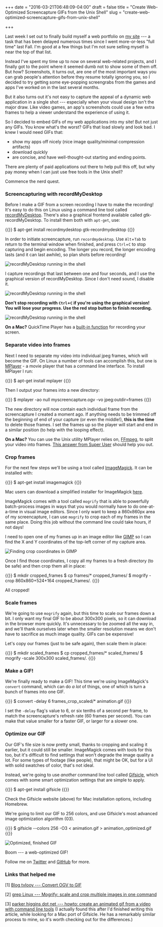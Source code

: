 +++
date = "2016-03-21T06:48:09-04:00"
draft = false
title = "Create Web-Optimized Screencapture GIFs from the Unix Shell"
slug = "create-web-optimized-screencapture-gifs-from-unix-shell"

+++

Last week I set out to finally build myself a web portfolio on [my site](http://benwiley.org/) --- a task that has been delayed numerous times since I went more-or-less "full time" last Fall. I'm good at a few things but I'm not sure selling myself is near the top of that list. 

Instead I've spent my time up to now on several web-related projects, and I finally got to the point where it seemed dumb not to show some of them off. But *how*? Screenshots, it turns out, are one of the most important ways you can grab people's attention before they resume totally ignoring you, so I decided to try getting some eye-popping screengrabs from the games and apps I've worked on in the last several months.

But it also turns out it's not easy to capture the appeal of a dynamic web application in a single shot --- especially when your visual design isn't the major draw. Like video games, an app's screenshots could use a few extra frames to help a viewer understand the experience of using it.

So I decided to embed GIFs of my web applications into my site! But not just any GIFs. You know what's the worst? GIFs that load slowly and look bad. I knew I would need GIFs that:

* show my apps off nicely (nice image quality/minimal compression artifacts)
* download quickly
* are concise, and have well-thought-out starting and ending points.

There are plenty of paid applications out there to help pull this off, but why pay money when I can just use free tools in the Unix shell?

Commence the nerd quest.


### Screencapturing with recordMyDesktop

Before I make a GIF from a screen recording I have to make the recording! It's easy to do this on Linux using a command line tool called [recordMyDesktop](http://recordmydesktop.sourceforge.net/about.php). There's also a graphical frontend available called gtk-recordMyDesktop. To install them both with `apt-get`, use:

{{<highlight bash>}}
$ apt-get install recordmydesktop gtk-recordmydesktop
{{</highlight>}}

In order to initiate screencapture, run `recordmydesktop`. Use `Alt`+`Tab` to return to the terminal window when finished, and press `Ctrl`+`C` to stop capturing and begin encoding. The longer you record, the longer encoding lasts (and it can last awhile), so plan shots before recording!

![recordMyDesktop running in the shell](img/recordmydesktop3.jpg)

I capture recordings that last between one and four seconds, and I use the graphical version of recordMyDesktop. Since I don't need sound, I disable it.

![recordMyDesktop running in the shell](img/gtk-recordmydesktop1.jpg)

**Don't stop recording with `Ctrl`+`C` if you're using the graphical version! You will lose your progress. Use the red stop button to finish recording.**

![recordMyDesktop running in the shell](img/gtk-recordmydesktop2.jpg)

**On a Mac?** QuickTime Player has a [built-in function](https://support.apple.com/kb/PH5882?locale=en_US) for recording your screen.

### Separate video into frames

Next I need to separate my video into individual jpeg frames, which will become the GIF. On Linux a number of tools can accomplish this, but one is [MPlayer](http://www.mplayerhq.hu/design7/news.html) - a movie player that has a command line interface. To install MPlayer I run:

{{<highlight bash>}}
$ apt-get install mplayer
{{</highlight>}}

Then I output your frames into a new directory:

{{<highlight bash>}}
$ mplayer -ao null myscreencapture.ogv -vo jpeg:outdir=frames
{{</highlight>}}

The new directory will now contain each individual frame from the screencapture I created a moment ago. If anything needs to be trimmed off the beginning of end of your capture (or even the middle!), **this is the time** to delete those frames. I set the frames up so the player will start and end in a similar position (to help with the looping effect).

**On a Mac?** You can use the Unix utility MPlayer relies on, [FFmpeg](https://www.ffmpeg.org/), to split your video into frames. [This answer from Super User](http://superuser.com/a/391146) should help you out.

### Crop frames

For the next few steps we'll be using a tool called [ImageMagick](http://www.imagemagick.org/script/binary-releases.php). It can be installed with:

{{<highlight bash>}}
$ apt-get install imagemagick
{{</highlight>}}

Mac users can download a simplified installer for ImageMagick [here](http://cactuslab.com/imagemagick/).

ImageMagick comes with a tool called `mogrify` that is able to powerfully batch-process images in ways that you would normally have to do one-at-a-time in visual image editors. Since I only want to keep a 860x860px area of my screencapture, I can use `mogrify` to crop each of my frames in the same place. Doing this job without the command line could take hours, if not days!

I need to open one of my frames up in an image editor like [GIMP](https://www.gimp.org/downloads/) so I can find the X and Y coordinates of the top-left corner of my capture area.

![Finding crop coordinates in GIMP](img/clusterjunkcrop.jpg)

Once I find those coordinates, I copy all my frames to a fresh directory (to be safe) and then crop them all in place:

{{<highlight bash>}}
$ mkdir cropped_frames
$ cp frames/* cropped_frames/
$ mogrify -crop 860x860+524+164 cropped_frames/*.*
{{</highlight>}}

All cropped!

### Scale frames

We're going to use `mogrify` again, but this time to scale our frames down a bit. I only want my final GIF to be about 300x300 pixels, so it can download in the browser more quickly. It's unnecessary to be zoomed all the way in, and we'll thank ourselves later when the smaller resolution means we don't have to sacrifice as much image quality. GIFs can be expensive!

Let's copy our frames (just to be safe again), then scale them in place:

{{<highlight bash>}}
$ mkdir scaled_frames
$ cp cropped_frames/* scaled_frames/
$ mogrify -scale 300x300 scaled_frames/*.*
{{</highlight>}}

### Make a GIF!

We're finally ready to make a GIF! This time we're using ImageMagick's `convert` command, which can do *a lot* of things, one of which is turn a bunch of frames into one GIF.

{{<highlight bash>}}
$ convert -delay 6 frames_crop_scaled/* animation.gif
{{</highlight>}}

I set the `-delay` flag's value to 6, or six tenths of a second per frame, to match the screencapture's refresh rate (60 frames per second). You can make that value smaller for a faster GIF, or larger for a slower one.

### Optimize our GIF

Our GIF's file size is now pretty small, thanks to cropping and scaling it earlier, but it could still be smaller. ImageMagick comes with tools for this too, but it's difficult to find settings that won't degrade the image quality a lot. For some types of footage (like people), that might be OK, but for a UI with solid swatches of color, that's not ideal.

Instead, we're going to use *another* command line tool called [Gifsicle](https://www.lcdf.org/gifsicle/), which comes with some smart optimization settings that are simple to apply.

{{<highlight bash>}}
$ apt-get install gifsicle
{{</highlight>}}

Check the Gifsicle website (above) for Mac installation options, including Homebrew.

We're going to limit our GIF to 256 colors, and use Gifsicle's most advanced image optimization algorithm (03).

{{<highlight bash>}}
$ gifsicle --colors 256 -O3 < animation.gif > animation_optimized.gif
{{</highlight>}}

![Optimized, finished GIF](img/clusterjunk_optimized.gif)

Boom --- a web-optimized GIF!

Follow me on [Twitter](https://twitter.com/benwiley4000) and [GitHub](https://github.com/benwiley4000) for more.

### Links that helped me

[1] [Blog tvlooy --- Convert OGV to GIF](https://ctors.net/2015/07/25/ogv_to_gif)

[2] [grep Linux --- Mogrify: scale and crop multiple images in one command](http://www.greplinux.net/2012/08/mogrify-scale-and-crop-multiple-images.html)

[3] [parker higgins dot net --- howto: create an animated gif from a video with command line tools](http://parkerhiggins.net/2012/10/howto-create-an-animated-gif-from-a-video-with-command-line-tools/) (I actually found this after I'd finished writing this article, while looking for a Mac port of Gifsicle. He has a remarkably similar process to mine, so it's worth checking out for the differences.)

